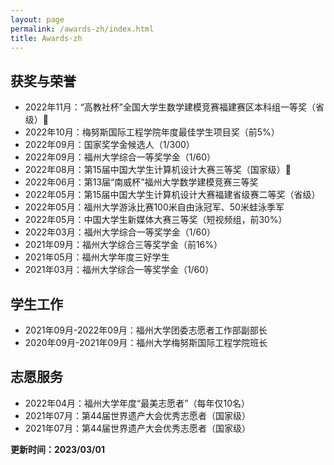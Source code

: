 ```yaml
---
layout: page
permalink: /awards-zh/index.html
title: Awards-zh
---
```


## 获奖与荣誉

- 2022年11月：“高教社杯”全国大学生数学建模竞赛福建赛区本科组一等奖（省级）🎉
- 2022年10月：梅努斯国际工程学院年度最佳学生项目奖（前5%）
- 2022年09月：国家奖学金候选人（1/300）
- 2022年09月：福州大学综合一等奖学金（1/60）
- 2022年08月：第15届中国大学生计算机设计大赛三等奖（国家级）🎉
- 2022年06月：第13届“南威杯”福州大学数学建模竞赛三等奖
- 2022年05月：第15届中国大学生计算机设计大赛福建省级赛二等奖（省级）
- 2022年05月：福州大学游泳比赛100米自由泳冠军、50米蛙泳季军
- 2022年05月：中国大学生新媒体大赛三等奖（短视频组，前30%）
- 2022年03月：福州大学综合一等奖学金（1/60）
- 2021年09月：福州大学综合三等奖学金（前16%）
- 2021年05月：福州大学年度三好学生
- 2021年03月：福州大学综合一等奖学金（1/60）



## 学生工作

- 2021年09月-2022年09月：福州大学团委志愿者工作部副部长
- 2020年09月-2021年09月：福州大学梅努斯国际工程学院班长



## 志愿服务

- 2022年04月：福州大学年度“最美志愿者”（每年仅10名）
- 2021年07月：第44届世界遗产大会优秀志愿者（国家级）
- 2021年07月：第44届世界遗产大会优秀志愿者（国家级）



**更新时间：2023/03/01**
